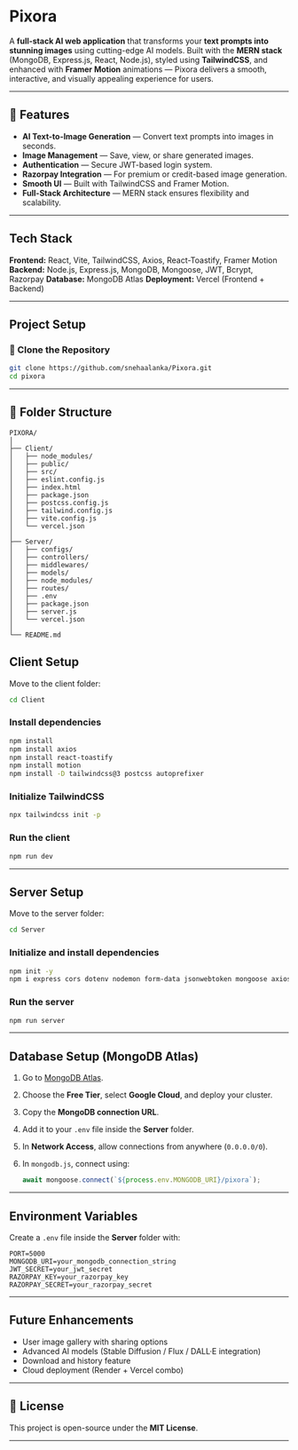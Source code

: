 # Pixora 


A **full-stack AI web application** that transforms your **text prompts into stunning images** using cutting-edge AI models.
Built with the **MERN stack** (MongoDB, Express.js, React, Node.js), styled using **TailwindCSS**, and enhanced with **Framer Motion** animations — Pixora delivers a smooth, interactive, and visually appealing experience for users.

---

## 🚀 Features

*  **AI Text-to-Image Generation** — Convert text prompts into images in seconds.
*  **Image Management** — Save, view, or share generated images.
*  **Authentication** — Secure JWT-based login system.
*  **Razorpay Integration** — For premium or credit-based image generation.
*  **Smooth UI** — Built with TailwindCSS and Framer Motion.
*  **Full-Stack Architecture** — MERN stack ensures flexibility and scalability.

---

##  Tech Stack

**Frontend:** React, Vite, TailwindCSS, Axios, React-Toastify, Framer Motion
**Backend:** Node.js, Express.js, MongoDB, Mongoose, JWT, Bcrypt, Razorpay
**Database:** MongoDB Atlas
**Deployment:** Vercel (Frontend + Backend)

---

##  Project Setup

### 🔹 Clone the Repository

```bash
git clone https://github.com/snehaalanka/Pixora.git
cd pixora
```

---
## 📁 Folder Structure

```
PIXORA/
│
├── Client/
│   ├── node_modules/
│   ├── public/
│   ├── src/
│   ├── eslint.config.js
│   ├── index.html
│   ├── package.json
│   ├── postcss.config.js
│   ├── tailwind.config.js
│   ├── vite.config.js
│   └── vercel.json
│
├── Server/
│   ├── configs/
│   ├── controllers/
│   ├── middlewares/
│   ├── models/
│   ├── node_modules/
│   ├── routes/
│   ├── .env
│   ├── package.json
│   ├── server.js
│   └── vercel.json
│
└── README.md
```


## Client Setup

Move to the client folder:

```bash
cd Client
```

### Install dependencies

```bash
npm install
npm install axios
npm install react-toastify
npm install motion
npm install -D tailwindcss@3 postcss autoprefixer
```

### Initialize TailwindCSS

```bash
npx tailwindcss init -p
```

### Run the client

```bash
npm run dev
```

---

## Server Setup

Move to the server folder:

```bash
cd Server
```

### Initialize and install dependencies

```bash
npm init -y
npm i express cors dotenv nodemon form-data jsonwebtoken mongoose axios bcrypt razorpay
```

### Run the server

```bash
npm run server
```

---

##  Database Setup (MongoDB Atlas)

1. Go to [MongoDB Atlas](https://www.mongodb.com/atlas/database).
2. Choose the **Free Tier**, select **Google Cloud**, and deploy your cluster.
3. Copy the **MongoDB connection URL**.
4. Add it to your `.env` file inside the **Server** folder.
5. In **Network Access**, allow connections from anywhere (`0.0.0.0/0`).
6. In `mongodb.js`, connect using:

   ```js
   await mongoose.connect(`${process.env.MONGODB_URI}/pixora`);
   ```

---

##  Environment Variables

Create a `.env` file inside the **Server** folder with:

```
PORT=5000
MONGODB_URI=your_mongodb_connection_string
JWT_SECRET=your_jwt_secret
RAZORPAY_KEY=your_razorpay_key
RAZORPAY_SECRET=your_razorpay_secret
```
---

##  Future Enhancements

*  User image gallery with sharing options
*  Advanced AI models (Stable Diffusion / Flux / DALL·E integration)
*  Download and history feature
*  Cloud deployment (Render + Vercel combo)

---

## 🪪 License

This project is open-source under the **MIT License**.

---

